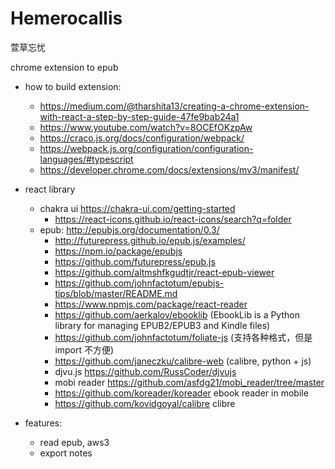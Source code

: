 # Hemerocallis

萱草忘忧

chrome extension to epub

- how to build extension:

  - https://medium.com/@tharshita13/creating-a-chrome-extension-with-react-a-step-by-step-guide-47fe9bab24a1
  - https://www.youtube.com/watch?v=8OCEfOKzpAw
  - https://craco.js.org/docs/configuration/webpack/
  - https://webpack.js.org/configuration/configuration-languages/#typescript
  - https://developer.chrome.com/docs/extensions/mv3/manifest/

- react library

  - chakra ui https://chakra-ui.com/getting-started
    - https://react-icons.github.io/react-icons/search?q=folder
  - epub: http://epubjs.org/documentation/0.3/
    - http://futurepress.github.io/epub.js/examples/
    - https://npm.io/package/epubjs
    - https://github.com/futurepress/epub.js
    - https://github.com/altmshfkgudtjr/react-epub-viewer
    - https://github.com/johnfactotum/epubjs-tips/blob/master/README.md
    - https://www.npmjs.com/package/react-reader
    - https://github.com/aerkalov/ebooklib (EbookLib is a Python library for managing EPUB2/EPUB3 and Kindle files)
    - https://github.com/johnfactotum/foliate-js (支持各种格式，但是 import 不方便)
    - https://github.com/janeczku/calibre-web (calibre, python + js)
    - djvu.js https://github.com/RussCoder/djvujs
    - mobi reader https://github.com/asfdg21/mobi_reader/tree/master
    - https://github.com/koreader/koreader ebook reader in mobile
    - https://github.com/kovidgoyal/calibre clibre

- features:
  - read epub, aws3
  - export notes
